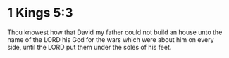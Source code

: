 # 1 Kings 5:3

Thou knowest how that David my father could not build an house unto the name of the LORD his God for the wars which were about him on every side, until the LORD put them under the soles of his feet.